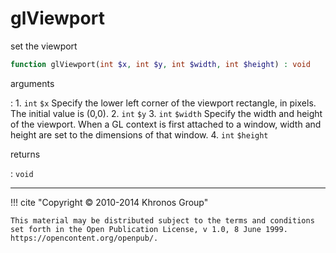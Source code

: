 # glViewport
set the viewport

```php
function glViewport(int $x, int $y, int $width, int $height) : void
```

arguments

:    1. `int` `$x` Specify the lower left corner of the viewport rectangle, in
    pixels. The initial value is (0,0).
    2. `int` `$y` 
    3. `int` `$width` Specify the width and height of the viewport. When a GL
    context is first attached to a window, width and height are set to the
    dimensions of that window.
    4. `int` `$height` 

returns

:    `void` 

---
     

!!! cite "Copyright © 2010-2014 Khronos Group"

    This material may be distributed subject to the terms and conditions set forth in the Open Publication License, v 1.0, 8 June 1999. https://opencontent.org/openpub/.
